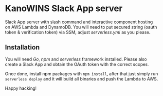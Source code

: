 # KanoWINS Slack App server

Slack App server with slash command and interactive component hosting on AWS Lambda and DynamoDB.
You will need to put secured string (oauth token & verification token) via SSM, adjust *serverless.yml* as you please.


## Installation

You will need *Go*, *npm* and *serverless* framework installed. Please also create a Slack App and obtain the OAuth token with the correct scopes.

Once done, install npm packages with `npm install`, after that just simply run `serverless deploy` and it will build all binaries and push the Lambda to AWS.

Happy hacking!
